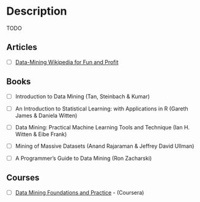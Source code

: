 # Description

TODO


## Articles

- [ ] [Data-Mining Wikipedia for Fun and Profit](https://billpg.com/data-mining-wikipedia/)

## Books

- [ ] Introduction to Data Mining (Tan, Steinbach & Kumar)
- [ ] An Introduction to Statistical Learning: with Applications in R (Gareth James & Daniela Witten)
- [ ] Data Mining: Practical Machine Learning Tools and Technique (Ian H. Witten & Eibe Frank)
- [ ] Mining of Massive Datasets (Anand Rajaraman & Jeffrey David Ullman)
- [ ] A Programmer’s Guide to Data Mining (Ron Zacharski)


## Courses

- [ ] [Data Mining Foundations and Practice](https://www.coursera.org/specializations/data-mining-foundations-practice) - (Coursera)

